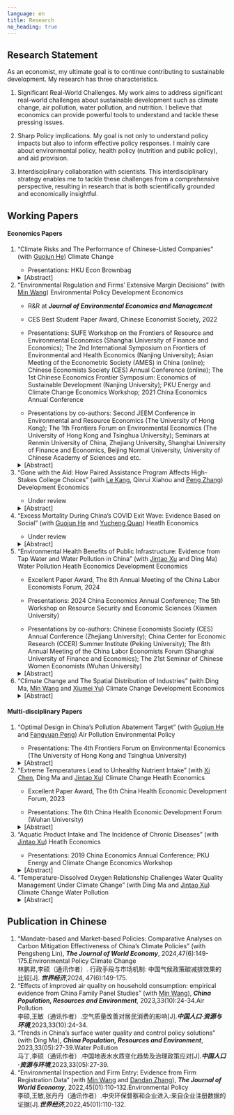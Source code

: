 ```yaml
---
language: en
title: Research
no_heading: true
---
```


## Research Statement
As an economist, my ultimate goal is to continue contributing to sustainable development. My research has three characteristics.

1. Significant Real-World Challenges. My work aims to address significant real-world challenges about sustainable development such as climate change, air pollution, water pollution, and nutrition. I believe that economics can provide powerful tools to understand and tackle these pressing issues.

2. Sharp Policy implications. My goal is not only to understand policy impacts but also to inform effective policy responses. I mainly care about environmental policy, health policy (nutrition and public policy), and aid provision.

3. Interdisciplinary collaboration with scientists. This interdisciplinary strategy enables me to tackle these challenges from a comprehensive perspective, resulting in research that is both scientifically grounded and economically insightful.

## Working Papers

#### Economics Papers

<ol>
<li> “Climate Risks and The Performance of Chinese-Listed Companies” (with <a href="https://www.guojunhe.com/">Guojun He</a>) <span class="label label-a">Climate Change</span></li>
<ul><li>Presentations: HKU Econ Brownbag</li></ul>
<span class="glyphicon glyphicon-star" aria-hidden="true"></span> <details><summary>[Abstract]</summary>This paper investigates the impact of physical climate risks on the performance of publicly listed companies in China over nearly two decades. We collect comprehensive climate risk data from multiple sources, including extreme high and low temperatures, droughts, floods, and typhoons, and incorporate various forms of physical climate risks into our analysis. Employing a two-way fixed effects model for company-by-year panel data, we analyze the effects of these risks on company profitability, measured by Return on Assets (ROA). Our findings indicate that the exposure of subsidiaries to climate risks has a significantly negative impact on profitability, while the exposure of headquarters is inconsequential. We also examine the adaptation strategies employed by companies in response to climate risks and find that aggregate-level adaptation outperforms firm-specific counterparts in China. The paper further investigates the stock market’s reaction to physical climate risks and reveals that the stock market has scarcely accounted for the impacts of these risks in comparison to the measure of accounting profitability. Our study contributes to the climate finance literature by providing evidence of the effects of physical climate risks on company performance in China and highlighting the importance of considering subsidiaries’ climate risks and adaptation strategies.</details>


<li>“Environmental Regulation and Firms’ Extensive Margin Decisions” (with <a href="https://en.nsd.pku.edu.cn/faculty/fulltime/w/240007.htm">Min Wang</a>) <span class="label label-d">Environmental Policy</span> <span class="label label-f">Development Economics</span></li>
<ul><li>R&R at <b><i>Journal of Environmental Economics and Management</i></b></li></ul>
<ul><li>CES Best Student Paper Award, Chinese Economist Society, 2022</li></ul>
<ul><li>Presentations: SUFE Workshop on the Frontiers of Resource and Environmental Economics (Shanghai University of Finance and Economics); The 2nd International Symposium on Frontiers of Environmental and Health Economics (Nanjing University); Asian Meeting of the Econometric Society (AMES) in China (online); Chinese Economists Society (CES) Annual Conference (online); The 1st Chinese Economics Frontier Symposium: Economics of Sustainable Development (Nanjing University); PKU Energy and Climate Change Economics Workshop; 2021 China Economics Annual Conference</li></ul>
<ul><li>Presentations by co-authors: Second JEEM Conference in Environmental and Resource Economics (The University of Hong Kong); The 1th Frontiers Forum on Environmental Economics (The University of Hong Kong and Tsinghua University); Seminars at Renmin University of China, Zhejiang University, Shanghai University of Finance and Economics, Beijing Normal University, University of Chinese Academy of Sciences and etc.</li></ul>
<details><summary>[Abstract]</summary>The paper explores the impacts of environmental regulation on Chinese firms’ extensive margin decisions and consequent changes in the market structure of regulated industries. Although environmental regulation deters firm entry and increases firm exit, it asymmetrically targets entrants more than incumbents. Through the market selection mechanism, large and private entrants are less inclined to enter the market in response to regulation, while small incumbents are more likely to exit. We finally examine whether incumbents in regulated cities adjust their inter-city investments to non-regulated cities and find no significant results, alleviating concerns regarding the regulation’s spatial spillover effects.</details>


<li>“Gone with the Aid: How Paired Assistance Program Affects High-Stakes College Choices” (with <a href="sites.google.com/view/lekang/home">Le Kang</a>, Qinrui Xiahou and <a href="https://pengzhang.weebly.com">Peng Zhang</a>) <span class="label label-f">Development Economics</span></li>
<ul><li>Under review</li></ul>
<details><summary>[Abstract]</summary>As the world contends with persistent poverty and losses from natural disasters, the provision of aid becomes increasingly vital. However, the empirical examination of the mutual benefits of aid is complicated due to endogeneity concerns. This paper provides a novel perspective on the unintended consequences of aid by exploring a post-earthquake reconstruction program in China. Leveraging the quasi-random pair assignment, we find a 40% increase in students from aided counties choosing universities in donor provinces, with stronger responses from high-achieving and engineering students. Besides, attending universities in donor provinces can increase students’ likelihood of migrating to these provinces and lifetime earnings by 26.43%. This paper underscores the potential benefits of aid for both providers and recipients: providers can attract skilled individuals and garner affinity from aided regions, and recipients can experience lifelong benefits.</details>


<li>“Excess Mortality During China’s COVID Exit Wave: Evidence Based on Social” (with <a href="https://www.guojunhe.com/">Guojun He</a> and <a href="www.yuchengquan.com/home">Yucheng Quan</a>) <span class="label label-e">Heatlh Economics</span></li>
<ul><li>Under review</li></ul>
<details><summary>[Abstract]</summary>China experienced a nationwide transmission of COVID-19 after the government abandoned its stringent zero-COVID policy in December 2022. Based on a manually collected dataset of elite deaths in China, this paper presents the first ex-post estimate of excess mortality during China’s COVID exit wave. We find a significant increase in excess mortality in late 2022 and early 2023, with the peak weekly excess mortality for those above age 65 increasing by over 10-fold. However, the elevated mortality returned to the pre-pandemic level in four to five weeks. We further estimate that there were at least 1.44 million during China’s COVID pandemic, driven mostly by the exit wave. Nevertheless, China’s total mortality cost during the pandemic remains low relative to comparable countries, because COVID-19 was under control most of the time from 2020 to 2022. We provide a case study showing how to use elite information to infer population excess mortality.</details>


<li>“Environmental Health Benefits of Public Infrastructure: Evidence from Tap Water and Water Pollution in China” (with <a href="https://en.nsd.pku.edu.cn/faculty/fulltime/x/239550.htm">Jintao Xu</a> and Ding Ma) <span class="label label-b">Water Pollution</span> <span class="label label-e">Heatlh Economics</span> <span class="label label-f">Development Economics</span></li>
<ul><li>Excellent Paper Award, The 8th Annual Meeting of the China Labor Economists Forum, 2024</li></ul>
<ul><li>Presentations: 2024 China Economics Annual Conference; The 5th Workshop on Resource Security and Economic Sciences (Xiamen University)</li></ul>
<ul><li>Presentations by co-authors: Chinese Economists Society (CES) Annual Conference (Zhejiang University); China Center for Economic Research (CCER) Summer Institute (Peking University); The 8th Annual Meeting of the China Labor Economists Forum (Shanghai University of Finance and Economics); The 21st Seminar of Chinese Women Economists (Wuhan University)</li></ul>
<details><summary>[Abstract]</summary>Based on data from the China Health and Nutrition Survey and Surface Water Quality Weekly Report, we estimate the effects of water pollution, tap water, and their interaction on individual health status. Using the panel IV regression method, we find that water pollution significantly increases the morbidity rate, while ignoring the different levels of pollution exposure caused by the use of tap water may lead to a serious underestimate of the impact of water pollution. Regression results show that tap water can offset about 60% of the negative health effects of water pollution, and the non-offsetting part may come from pollutants that cannot be eliminated by treatment processes in waterworks. Further analysis finds that the long-term health benefits of tap water are one order of magnitude higher than the short-term health benefits, suggesting that sustained water quality improvement has a long-term impact on health. Finally, comparing the disease cost and the total health cost caused by water pollution, we find that nearly 2/3 of the health cost can be attributed to the disease cost. As one of the most important infrastructure investments, the adoption of tap water greatly eliminates the negative impact of water pollution on the health of Chinese residents. This has important general implications for low-income countries with a low proportion of tap water supply.</details>


<li>“Climate Change and The Spatial Distribution of Industries” (with Ding Ma, <a href="https://en.nsd.pku.edu.cn/faculty/fulltime/w/240007.htm">Min Wang</a> and <a href="https://csxy.zuel.edu.cn/2019/1104/c7501a227525/page.htm">Xiumei Yu</a>) 
<span class="label label-a">Climate Change</span> <span class="label label-f">Development Economics</span></li>
<details><summary>[Abstract]</summary>This paper explores the impacts of long-term temperature changes on the spatial distribution of industries, focusing on temperature effects on firm entry and exit. Using the information on all firms registered in China, we find a robust inverted U-shaped relationship between temperature change and firm entry and a significant relationship between high temperature and firm exit. This result indicates that extreme cold or hot temperatures reduce firm entry and increase firm exit. The effects are more significant for large firms and differ across sectors. In response to extreme temperatures, firms may migrate across regions through inter-regional equity investments to create new firms. The long-run projection shows that climate change may significantly reshape the spatial distribution of industries.</details>
</ol>

#### Multi-disciplinary Papers

<ol>
<li>“Optimal Design in China’s Pollution Abatement Target” (with <a href="https://www.guojunhe.com/">Guojun He</a> and <a href="https://www.fangyuanpeng.com/home">Fangyuan Peng</a>) <span class="label label-c">Air Pollution</span> <span class="label label-d">Environmental Policy</span></li>
<ul><li>Presentations: The 4th Frontiers Forum on Environmental Economics (The University of Hong Kong and Tsinghua University)</li></ul>
<details><summary>[Abstract]</summary>Addressing air pollution is a critical challenge. Traditional air pollution regulations chiefly focus on areas with the highest pollution levels. However, the regions with the most significant pollution levels may not always be the primary contributors to nationwide pollution due to the long-distance transport of air pollutants. This paper uses high-frequency backward trajectory data to examine the spillover effects of PM2.5 pollution in China from 2015 to 2023. The city-pair regression demonstrates a statistically significant positive association between the pollution levels in source and destination cities. Notably, the geographic distribution of air pollution spillover impact substantially diverges from the pattern of PM2.5 concentration, highlighting a discrepancy between local air pollution levels and their national contributions. This study further shows that China’s past city-level PM2.5 reduction targets were mainly based on PM2.5 concentration rather than the local air pollution’s contribution to national levels, indicating a potential loss in efficiency. Finally, the paper suggests an alternative pollution reduction target allocation strategy that considers spillover effects. The findings imply that China has disproportionately concentrated on the most polluted cities while under-responding to many less-polluted cities with significant spillover impacts.</details>


<li>“Extreme Temperatures Lead to Unhealthy Nutrient Intake” (with <a href="https://ysph.yale.edu/profile/xi-chen/">Xi Chen</a>, Ding Ma and <a href="https://en.nsd.pku.edu.cn/faculty/fulltime/x/239550.htm">Jintao Xu</a>)  <span class="label label-a">Climate Change</span> <span class="label label-e">Heatlh Economics</span></li>
<ul><li>Excellent Paper Award, The 6th China Health Economic Development Forum, 2023</li></ul>
<ul><li>Presentations: The 6th China Health Economic Development Forum (Wuhan University)</li></ul>
<details><summary>[Abstract]</summary>Climate change-induced extreme temperatures threaten agriculture and exacerbate global food insecurity. While the temperature effects on food supply are well-known, we provide the first evidence of short-term fluctuations in extreme temperatures influencing food consumption and nutrition intake in China over two decades. The fixed effect models demonstrate that extreme heat reduces carbohydrate and protein intake without affecting fat consumption, whereas cold weather increases all of them and has a largest effect on fat consumption. Vegetable consumption significantly decreases during extreme heat, while dried legume intake notably increases during extreme cold. In contrast, cereal consumption peaks on hot days and declines on cold days. This paper reveals that air conditioners, fans, and heating systems effectively mitigate the impact of temperature extremes, while refrigerators offer minimal benefits. Thus, biological appetite, rather than food accessibility, primarily drives nutrient intake during extreme temperatures. Besides, rural, low-income, male, and child populations exhibit lower vulnerability. Our study suggests climate change may highly decrease the intake of carbohydrate and protein, but not in the same proportion as fat, offering a novel perspective on the temperature-health nexus.</details>


<li>“Aquatic Product Intake and The Incidence of Chronic Diseases” (with <a href="https://en.nsd.pku.edu.cn/faculty/fulltime/x/239550.htm">Jintao Xu</a>) <span class="label label-e">Heatlh Economics</span></li>
<ul><li>Presentations: 2019 China Economics Annual Conference; PKU Energy and Climate Change Economics Workshop</li></ul>
<details><summary>[Abstract]</summary>This paper employs a Cox proportional hazard model to examine the impact of aquatic product consumption on the risk of four noncommunicable diseases (NCDs) in China, including hypertension, diabetes, heart attack, and stroke. Since the effect of food consumption on health outcomes may be nonlinear, this paper utilizes a nonparametric binned approach to encapsulate the nonlinear effect of aquatic product consumption, exploring the optimal level of intake. Our findings suggest that, compared to no aquatic product intake, consuming less than 100 g/week of aquatic products significantly diminishes the risk of most NCDs. However, we did not find substantial evidence supporting the recommended amount (280-525 g per week) of aquatic product consumption suggested by the Chinese dietary guidelines. This paper has significant implications for diet and nutrition policies.</details>

<li>“Temperature-Dissolved Oxygen Relationship Challenges Water Quality Management Under Climate Change” (with Ding Ma and <a href="https://en.nsd.pku.edu.cn/faculty/fulltime/x/239550.htm">Jintao Xu</a>) <span class="label label-a">Climate Change</span> <span class="label label-b">Water Pollution</span></li>
<details><summary>[Abstract]</summary>Climate change significantly affects various pollution issues, including water quality. This paper explores the influence of temperature on water pollution indicators using a dataset from almost 150 water monitoring stations in China from 2004 to 2017. The study reveals a dominant correlation between dissolved oxygen concentration and air temperature, significantly affecting the seasonal patterns of water pollution indicators. The paper further highlights the potential bias in water quality assessments due to this temperature-dissolved oxygen relationship, leading to the overestimation of water toxicity in hot environments. The study recommends revising water quality standards to account for this correlation and suggests using dissolved oxygen saturation or concentration as indicators based on the purpose of the water source. The research underscores the crucial role of climate change in water quality management and has significant implications for sustainable development goals, emphasizing the need for integrated solutions. This paper contributes to understanding climate change’s impact on water quality and offers valuable insights for policymakers and environmental conservation efforts.</details>
</ol>

## Publication in Chinese

<ol>
<li>“Mandate-based and Market-based Policies: Comparative Analyses on Carbon Mitigation Effectiveness of China’s Climate Policies” (with Pengsheng Lin), <b><i>The Journal of World Economy</i></b>, 2024,47(6):149-175.<span class="label label-d">Environmental Policy</span> <span class="label label-a">Climate Change</span></li>
林鹏昇,李硕（通讯作者）. 行政手段与市场机制: 中国气候政策碳减排效果的比较[J]. <b><i>世界经济</i></b>,2024, 47(6):149-175.

<li>“Effects of improved air quality on household consumption: empirical evidence from China Family Panel Studies” (with <a href="https://en.nsd.pku.edu.cn/faculty/fulltime/w/240007.htm">Min Wang</a>), <b><i>China Population, Resources and Environment</i></b>, 2023,33(10):24-34.<span class="label label-c">Air Pollution</span></li>
李硕,王敏（通讯作者）.空气质量改善对居民消费的影响[J].<b><i>中国人口·资源与环境</i></b>,2023,33(10):24-34.

<li>“Trends in China’s surface water quality and control policy solutions” (with Ding Ma), <b><i>China Population, Resources and Environment</i></b>, 2023,33(05):27-39.<span class="label label-b">Water Pollution</span>
</li>马丁,李硕（通讯作者）.中国地表水水质变化趋势及治理政策应对[J].<b><i>中国人口·资源与环境</i></b>,2023,33(05):27-39.

<li>“Environmental Inspection and Firm Entry: Evidence from Firm Registration Data” (with <a href="https://en.nsd.pku.edu.cn/faculty/fulltime/w/240007.htm">Min Wang</a> and <a href="https://www.nsd.pku.edu.cn/szdw/qzjs/z/262201.htm">Dandan Zhang</a>), <b><i>The Journal of World Economy</i></b>, 2022,45(01):110-132.<span class="label label-d">Environmental Policy</span></li>
李硕,王敏,张丹丹（通讯作者）.中央环保督察和企业进入:来自企业注册数据的证据[J].<b><i>世界经济</i></b>,2022,45(01):110-132.
</ol>

